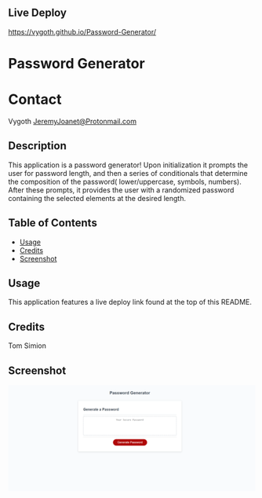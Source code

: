 ## Live Deploy
https://vygoth.github.io/Password-Generator/

# Password Generator

# Contact
Vygoth
JeremyJoanet@Protonmail.com

## Description
This application is a password generator! Upon initialization it prompts the user for password length, and then a series of conditionals that determine the composition of the password( lower/uppercase, symbols, numbers). After these prompts, it provides the user with a randomized password containing the selected elements at the desired length.

## Table of Contents
- [Usage](#Usage)
- [Credits](#Credits)
- [Screenshot](#Screenshot)

## Usage
This application features a live deploy link found at the top of this README.

## Credits
Tom Simion

## Screenshot
![screenshot](./Assets/Hw3-Screenshot.PNG)
